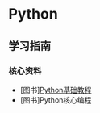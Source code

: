 # Python

## 学习指南

### 核心资料

* [图书][Python基础教程](http://product.dangdang.com/25218035.html)
* [图书]Python核心编程
